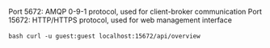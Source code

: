 Port 5672: AMQP 0-9-1 protocol, used for client-broker communication
Port 15672: HTTP/HTTPS protocol, used for web management interface


‍‍‍```bash
curl -u guest:guest localhost:15672/api/overview
‍‍‍```
